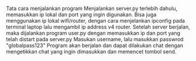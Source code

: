 Tata cara menjalankan program
Menjalankan server.py terlebih dahulu, memasukkan ip lokal dan port yang ingin digunakan. Bisa juga menggunakan ip lokal wifi/router, dengan cara menjelankan ipconfig pada terminal laptop lalu mengambil ip address v4 router.
Setelah server berjalan, maka dijalankan program user.py dengan memasukkan ip dan port yang telah distart pada server.py
Masukan username, lalu masukkan passwrod "globalpass123"
Program akan berjalan dan dapat dilakukan chat dengan mengetikkan chat yang ingin dimasukkan dan memencet tombol send.
